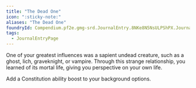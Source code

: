 ```yaml
---
title: "The Dead One"
icon: ":sticky-note:"
aliases: "The Dead One"
foundryId: Compendium.pf2e.gmg-srd.JournalEntry.8NKe8N5NsULPShPX.JournalEntryPage.sZRtFOXTAej3V4u4
tags:
  - JournalEntryPage
---
```

One of your greatest influences was a sapient undead creature, such as a ghost, lich, graveknight, or vampire. Through this strange relationship, you learned of its mortal life, giving you perspective on your own life.

Add a Constitution ability boost to your background options.
